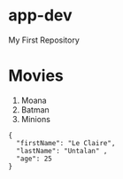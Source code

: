 # app-dev
My First Repository
# Movies
1. Moana
2. Batman
3. Minions
```
{
  "firstName": "Le Claire",
  "lastName": "Untalan" ,
  "age": 25
}
```
